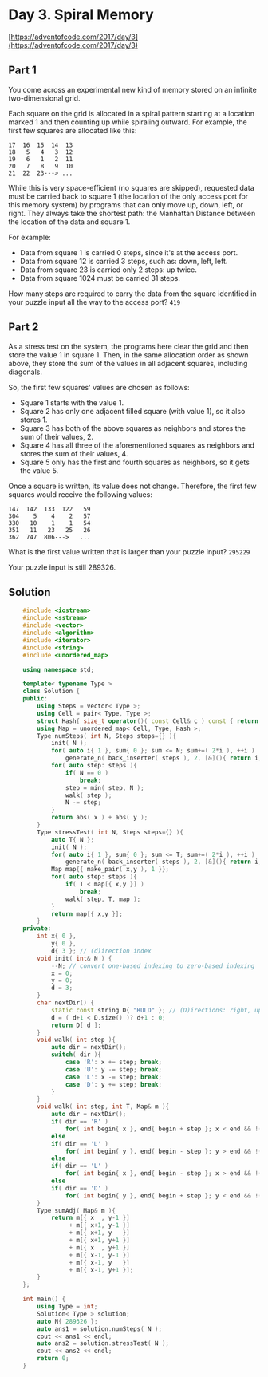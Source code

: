 # Day 3. Spiral Memory
[https://adventofcode.com/2017/day/3](https://adventofcode.com/2017/day/3)

## Part 1
You come across an experimental new kind of memory stored on an infinite two-dimensional grid.

Each square on the grid is allocated in a spiral pattern starting at a location marked 1 and then counting up while spiraling outward. For example, the first few squares are allocated like this:
```
17  16  15  14  13
18   5   4   3  12
19   6   1   2  11
20   7   8   9  10
21  22  23---> ...
```
While this is very space-efficient (no squares are skipped), requested data must be carried back to square 1 (the location of the only access port for this memory system) by programs that can only move up, down, left, or right. They always take the shortest path: the Manhattan Distance between the location of the data and square 1.

For example:

* Data from square 1 is carried 0 steps, since it's at the access port.
* Data from square 12 is carried 3 steps, such as: down, left, left.
* Data from square 23 is carried only 2 steps: up twice.
* Data from square 1024 must be carried 31 steps.

How many steps are required to carry the data from the square identified
in your puzzle input all the way to the access port? ```419```

## Part 2
As a stress test on the system, the programs here clear the grid and then store the value 1 in square 1. Then, in the same allocation order as shown above, they store the sum of the values in all adjacent squares, including diagonals.

So, the first few squares' values are chosen as follows:

* Square 1 starts with the value 1.
* Square 2 has only one adjacent filled square (with value 1), so it also stores 1.
* Square 3 has both of the above squares as neighbors and stores the sum of their values, 2.
* Square 4 has all three of the aforementioned squares as neighbors and stores the sum of their values, 4.
* Square 5 only has the first and fourth squares as neighbors, so it gets the value 5.

Once a square is written, its value does not change. Therefore, the first few squares would receive the following values:
```
147  142  133  122   59
304    5    4    2   57
330   10    1    1   54
351   11   23   25   26
362  747  806--->   ...
```

What is the first value written that is larger than your puzzle input? ```295229```

Your puzzle input is still 289326.

## Solution

```cpp
    #include <iostream>
    #include <sstream>
    #include <vector>
    #include <algorithm>
    #include <iterator>
    #include <string>
    #include <unordered_map>

    using namespace std;

    template< typename Type >
    class Solution {
    public:
        using Steps = vector< Type >;
        using Cell = pair< Type, Type >;
        struct Hash{ size_t operator()( const Cell& c ) const { return 10001 * c.first + c.second; }};
        using Map = unordered_map< Cell, Type, Hash >;
        Type numSteps( int N, Steps steps={} ){
            init( N );
            for( auto i{ 1 }, sum{ 0 }; sum <= N; sum+=( 2*i ), ++i )
                generate_n( back_inserter( steps ), 2, [&](){ return i; });
            for( auto step: steps ){
                if( N == 0 )
                    break;
                step = min( step, N );
                walk( step );
                N -= step;
            }
            return abs( x ) + abs( y );
        }
        Type stressTest( int N, Steps steps={} ){
            auto T{ N };
            init( N );
            for( auto i{ 1 }, sum{ 0 }; sum <= T; sum+=( 2*i ), ++i )
                generate_n( back_inserter( steps ), 2, [&](){ return i; });
            Map map{{ make_pair( x,y ), 1 }};
            for( auto step: steps ){
                if( T < map[{ x,y }] )
                    break;
                walk( step, T, map );
            }
            return map[{ x,y }];
        }
    private:
        int x{ 0 },
            y{ 0 },
            d{ 3 }; // (d)irection index
        void init( int& N ) {
            --N; // convert one-based indexing to zero-based indexing
            x = 0;
            y = 0;
            d = 3;
        }
        char nextDir() {
            static const string D{ "RULD" }; // (D)irections: right, up, left, down
            d = ( d+1 < D.size() )? d+1 : 0;
            return D[ d ];
        }
        void walk( int step ){
            auto dir = nextDir();
            switch( dir ){
                case 'R': x += step; break;
                case 'U': y -= step; break;
                case 'L': x -= step; break;
                case 'D': y += step; break;
            }
        }
        void walk( int step, int T, Map& m ){
            auto dir = nextDir();
            if( dir == 'R' )
                for( int begin{ x }, end{ begin + step }; x < end && !( T < m[{ x,y }] ); ++x, m[{ x, y }] = sumAdj( m ));
            else
            if( dir == 'U' )
                for( int begin{ y }, end{ begin - step }; y > end && !( T < m[{ x,y }] ); --y, m[{ x,y }] = sumAdj( m ));
            else
            if( dir == 'L' )
                for( int begin{ x }, end{ begin - step }; x > end && !( T < m[{ x,y }] ); --x, m[{ x,y }] = sumAdj( m ));
            else
            if( dir == 'D' )
                for( int begin{ y }, end{ begin + step }; y < end && !( T < m[{ x,y }] ); ++y, m[{ x,y }] = sumAdj( m ));
        }
        Type sumAdj( Map& m ){
            return m[{ x  , y-1 }]
                 + m[{ x+1, y-1 }]
                 + m[{ x+1, y   }]
                 + m[{ x+1, y+1 }]
                 + m[{ x  , y+1 }]
                 + m[{ x-1, y-1 }]
                 + m[{ x-1, y   }]
                 + m[{ x-1, y+1 }];
        }
    };

    int main() {
        using Type = int;
        Solution< Type > solution;
        auto N{ 289326 };
        auto ans1 = solution.numSteps( N );
        cout << ans1 << endl;
        auto ans2 = solution.stressTest( N );
        cout << ans2 << endl;
        return 0;
    }
```
